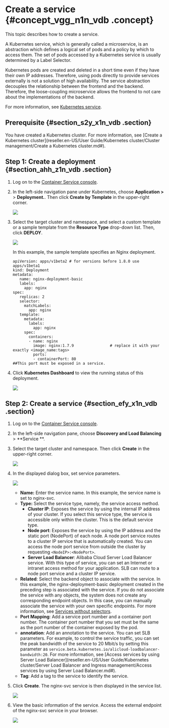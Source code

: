# Create a service {#concept_vgg_n1n_vdb .concept}

This topic describes how to create a service.

A Kubernetes service, which is generally called a microservice, is an abstraction which defines a logical set of pods and a policy by which to access them. The set of pods accessed by a Kubernetes service is usually determined by a Label Selector.

Kubernetes pods are created and deleted in a short time even if they have their own IP addresses. Therefore, using pods directly to provide services externally is not a solution of high availability. The service abstraction decouples the relationship between the frontend and the backend. Therefore, the loose-coupling microservice allows the frontend to not care about the implementations of the backend.

For more information, see [Kubernetes service](https://kubernetes.io/docs/concepts/services-networking/service).

## Prerequisite {#section_s2y_x1n_vdb .section}

You have created a Kubernetes cluster. For more information, see [Create a Kubernetes cluster](reseller.en-US/User Guide/Kubernetes cluster/Cluster management/Create a Kubernetes cluster.md#).

## Step 1: Create a deployment {#section_ahh_z1n_vdb .section}

1.  Log on to the [Container Service console](https://partners-intl.console.aliyun.com/#/cs).
2.  In the left-side navigation pane under Kubernetes, choose **Application \>** \> **Deployment.**. Then click **Create by Template** in the upper-right corner.

    ![](http://static-aliyun-doc.oss-cn-hangzhou.aliyuncs.com/assets/img/16662/155108608111022_en-US.png)

3.  Select the target cluster and namespace, and select a custom template or a sample template from the **Resource Type** drop-down list. Then, click **DEPLOY**.

    ![](http://static-aliyun-doc.oss-cn-hangzhou.aliyuncs.com/assets/img/16662/155108608111023_en-US.png)

    In this example, the sample template specifies an Nginx deployment.

    ```
    apiVersion: apps/v1beta2 # for versions before 1.8.0 use apps/v1beta1
    kind: Deployment
    metadata:
       name: nginx-deployment-basic
       labels:
         app: nginx
    spec:
       replicas: 2
       selector:
         matchLabels:
           app: nginx
       template:
         metadata:
           labels:
             app: nginx
         spec:
           containers:
           - name: nginx
             image: nginx:1.7.9                # replace it with your exactly <image_name:tags>
             ports:
             - containerPort: 80                                          ##This port must be exposed in a service.
    ```

4.  Click **Kubernetes Dashboard** to view the running status of this deployment.

    ![](http://static-aliyun-doc.oss-cn-hangzhou.aliyuncs.com/assets/img/16662/155108608111024_en-US.png)


## Step 2: Create a service {#section_efy_x1n_vdb .section}

1.  Log on to the [Container Service console](https://partners-intl.console.aliyun.com/#/cs).
2.  In the left-side navigation pane, choose **Discovery and Load Balancing** \> **Service **.
3.  Select the target cluster and namespace. Then click **Create** in the upper-right corner.

    ![](http://static-aliyun-doc.oss-cn-hangzhou.aliyuncs.com/assets/img/16662/155108608111025_en-US.png)

4.  In the displayed dialog box, set service parameters.

    ![](http://static-aliyun-doc.oss-cn-hangzhou.aliyuncs.com/assets/img/16662/155108608111026_en-US.png)

    -   **Name:** Enter the service name. In this example, the service name is set to nginx-svc.
    -   **Type:** Select the service type, namely, the service access method.
        -   **Cluster IP**: Exposes the service by using the internal IP address of your cluster. If you select this service type, the service is accessible only within the cluster. This is the default service type.
        -   **Node port**: Exposes the service by using the IP address and the static port \(NodePort\) of each node. A node port service routes to a cluster IP service that is automatically created. You can access the node port service from outside the cluster by requesting `<NodeIP>:<NodePort>`.
        -   **Server Load Balancer**: Alibaba Cloud Server Load Balancer service. With this type of service, you can set an Internet or intranet access method for your application. SLB can route to a node port service and a cluster IP service.
    -   **Related**: Select the backend object to associate with the service. In this example, the nginx-deployment-basic deployment created in the preceding step is associated with the service. If you do not associate the service with any objects, the system does not create any corresponding endpoint objects. In this case, you can manually associate the service with your own specific endpoints. For more information, see [Services without selectors](https://kubernetes.io/docs/concepts/services-networking/service/#services-without-selectors).
    -   **Port Mapping**: Add a service port number and a container port number. The container port number that you set must be the same as the port number of the container exposed by the pod.
    -   **annotation**: Add an annotation to the service. You can set SLB parameters. For example, to control the service traffic, you can set the peak bandwidth of the service to 20 Mbit/s by setting this parameter as `service.beta.kubernetes.io/alicloud-loadbalancer-bandwidth:20`. For more information, see [Access services by using Server Load Balancer](reseller.en-US/User Guide/Kubernetes cluster/Server Load Balancer and Ingress management/Access services by using Server Load Balancer.md#).
    -   **Tag**: Add a tag to the service to identify the service.
5.  Click **Create**. The nginx-svc service is then displayed in the service list.

    ![](http://static-aliyun-doc.oss-cn-hangzhou.aliyuncs.com/assets/img/16662/155108608211027_en-US.png)

6.  View the basic information of the service. Access the external endpoint of the nginx-svc service in your browser.

    ![](images/11028_en-US.png)


